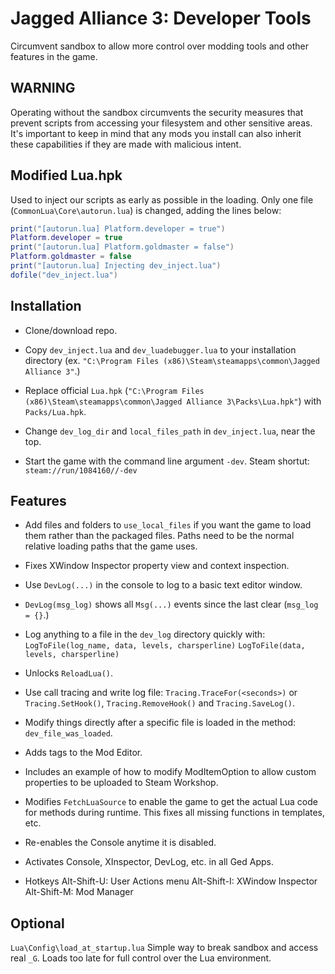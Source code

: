 # Jagged Alliance 3: Developer Tools

Circumvent sandbox to allow more control over modding tools and other features in the game.

## WARNING
Operating without the sandbox circumvents the security measures that prevent scripts from accessing your filesystem and other sensitive areas. It's important to keep in mind that any mods you install can also inherit these capabilities if they are made with malicious intent.

## Modified Lua.hpk
Used to inject our scripts as early as possible in the loading. Only one file (`CommonLua\Core\autorun.lua`) is changed, adding the lines below:

```lua
print("[autorun.lua] Platform.developer = true")
Platform.developer = true
print("[autorun.lua] Platform.goldmaster = false")
Platform.goldmaster = false
print("[autorun.lua] Injecting dev_inject.lua")
dofile("dev_inject.lua")
```


## Installation

- Clone/download repo.

- Copy `dev_inject.lua` and `dev_luadebugger.lua` to your installation directory (ex. `"C:\Program Files (x86)\Steam\steamapps\common\Jagged Alliance 3"`.)

- Replace official `Lua.hpk` (`"C:\Program Files (x86)\Steam\steamapps\common\Jagged Alliance 3\Packs\Lua.hpk"`) with `Packs/Lua.hpk`.

- Change `dev_log_dir` and `local_files_path` in `dev_inject.lua`, near the top.

- Start the game with the command line argument `-dev`.
Steam shortut: `steam://run/1084160//-dev`

## Features

- Add files and folders to `use_local_files` if you want the game to load them rather than the packaged files. Paths need to be the normal relative loading paths that the game uses.

- Fixes XWindow Inspector property view and context inspection.

- Use `DevLog(...)` in the console to log to a basic text editor window.

- `DevLog(msg_log)` shows all `Msg(...)` events since the last clear (`msg_log = {}`.)

- Log anything to a file in the `dev_log` directory quickly with:
`LogToFile(log_name, data, levels, charsperline)`
`LogToFile(data, levels, charsperline)`

- Unlocks `ReloadLua()`.

- Use call tracing and write log file: `Tracing.TraceFor(<seconds>)` or `Tracing.SetHook()`, `Tracing.RemoveHook()` and `Tracing.SaveLog()`.

- Modify things directly after a specific file is loaded in the method: `dev_file_was_loaded`.

- Adds tags to the Mod Editor.

- Includes an example of how to modify ModItemOption to allow custom properties to be uploaded to Steam Workshop.

- Modifies `FetchLuaSource` to enable the game to get the actual Lua code for methods during runtime. This fixes all missing functions in templates, etc.

- Re-enables the Console anytime it is disabled.

- Activates Console, XInspector, DevLog, etc. in all Ged Apps.

- Hotkeys
Alt-Shift-U: User Actions menu
Alt-Shift-I: XWindow Inspector
Alt-Shift-M: Mod Manager

## Optional

`Lua\Config\load_at_startup.lua`
Simple way to break sandbox and access real `_G`. Loads too late for full control over the Lua environment.
